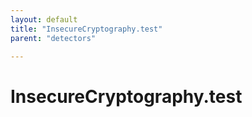 ```yaml
---
layout: default
title: "InsecureCryptography.test"
parent: "detectors"

---
```

# InsecureCryptography.test
